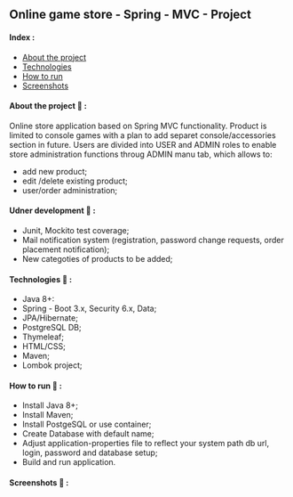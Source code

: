 ## Online game store - Spring - MVC - Project
#### Index :
- [About the project](#about)
- [Technologies](#tech)
- [How to run](#run)
- [Screenshots](#screenshots)
#### About the project <a name="about"></a> :link: :
 Online store application based on Spring MVC functionality. Product is limited to console games with a plan to add separet console/accessories section in future. Users are divided into USER and ADMIN roles to enable store administration functions throug ADMIN manu tab, which allows to:
 * add new product;
 * edit /delete existing product;
 * user/order administration;
#### Udner development <a name="about"></a> :link: :
* Junit, Mockito test coverage;
* Mail notification system (registration, password change requests, order placement notification);
* New categoties of products to be added;
#### Technologies <a name="tech"></a> :link: :
* Java 8+:
* Spring - Boot 3.x, Security 6.x, Data;
* JPA/Hibernate;
* PostgreSQL DB;
* Thymeleaf;
* HTML/CSS;
* Maven;
* Lombok project;
#### How to run <a name="run"></a> :link: :
* Install Java 8+;
* Install Maven;
* Install PostgeSQL or use container;
* Create Database with default name;
* Adjust application-properties file to reflect your system path db url, login, password and database setup;  
* Build and run application.

#### Screenshots <a name="screenshots"></a> :link: :
